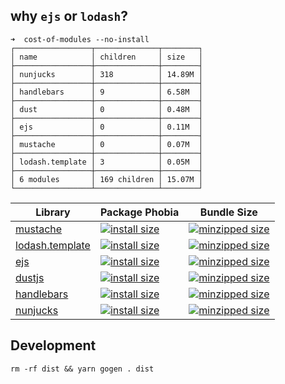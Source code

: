 ## why `ejs` or `lodash`?

```
➜  cost-of-modules --no-install
┌─────────────────┬──────────────┬────────┐
│ name            │ children     │ size   │
├─────────────────┼──────────────┼────────┤
│ nunjucks        │ 318          │ 14.89M │
├─────────────────┼──────────────┼────────┤
│ handlebars      │ 9            │ 6.58M  │
├─────────────────┼──────────────┼────────┤
│ dust            │ 0            │ 0.48M  │
├─────────────────┼──────────────┼────────┤
│ ejs             │ 0            │ 0.11M  │
├─────────────────┼──────────────┼────────┤
│ mustache        │ 0            │ 0.07M  │
├─────────────────┼──────────────┼────────┤
│ lodash.template │ 3            │ 0.05M  │
├─────────────────┼──────────────┼────────┤
│ 6 modules       │ 169 children │ 15.07M │
└─────────────────┴──────────────┴────────┘
```

| Library                                                          | Package Phobia                                                                                                                     | Bundle Size                                                                                                                 |
| ---------------------------------------------------------------- | ---------------------------------------------------------------------------------------------------------------------------------- | --------------------------------------------------------------------------------------------------------------------------- |
| [mustache](https://www.npmjs.com/package/mustache)               | [![install size](https://badgen.net/packagephobia/install/mustache)](https://packagephobia.now.sh/result?p=mustache)               | [![minzipped size](https://badgen.net/bundlephobia/min/mustache)](https://bundlephobia.com/result?p=mustache)               |
| [lodash.template](https://www.npmjs.com/package/lodash.template) | [![install size](https://badgen.net/packagephobia/install/lodash.template)](https://packagephobia.now.sh/result?p=lodash.template) | [![minzipped size](https://badgen.net/bundlephobia/min/lodash.template)](https://bundlephobia.com/result?p=lodash.template) |
| [ejs](https://ejs.co/)                                           | [![install size](https://badgen.net/packagephobia/install/ejs)](https://packagephobia.now.sh/result?p=ejs)                         | [![minzipped size](https://badgen.net/bundlephobia/min/ejs)](https://bundlephobia.com/result?p=ejs)                         |
| [dustjs](https://github.com/linkedin/dustjs)                     | [![install size](https://badgen.net/packagephobia/install/dustjs-linkedin)](https://packagephobia.now.sh/result?p=dustjs-linkedin) | [![minzipped size](https://badgen.net/bundlephobia/min/dustjs-linkedin)](https://bundlephobia.com/result?p=dustjs-linkedin) |
| [handlebars](https://github.com/wycats/handlebars.js)            | [![install size](https://badgen.net/packagephobia/install/handlebars)](https://packagephobia.now.sh/result?p=handlebars)           | [![minzipped size](https://badgen.net/bundlephobia/min/handlebars)](https://bundlephobia.com/result?p=handlebars)           |
| [nunjucks](https://github.com/mozilla/nunjucks)                  | [![install size](https://badgen.net/packagephobia/install/nunjucks)](https://packagephobia.now.sh/result?p=nunjucks)               | [![minzipped size](https://badgen.net/bundlephobia/min/nunjucks)](https://bundlephobia.com/result?p=nunjucks)               |

## Development

```
rm -rf dist && yarn gogen . dist
```
